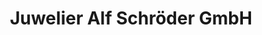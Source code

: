---
title: "Juwelier Alf Schröder GmbH"
url: /edewecht/juwelier-alf-schroeder-gmbh/
shop: Schmuck
---